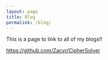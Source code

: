 ```yaml
---
layout: page
title: Blog
permalink: /blog/
---
```


This is a page to link to all of my blogs!!

https://github.com/Zacvr/CipherSolver

